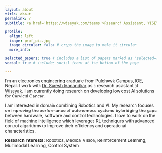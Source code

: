 ```yaml
---
layout: about
title: about
permalink: /
subtitle: <a href='https://wiseyak.com/teams'>Research Assistant, WISEYAK</a>

profile:
  align: left
  image: prof_pic.jpg
  image_circular: false # crops the image to make it circular
  more_info: 

selected_papers: true # includes a list of papers marked as "selected={true}"
social: true # includes social icons at the bottom of the page

---
```


I’m an electronics engineering graduate from Pulchowk Campus, IOE, Nepal. I work with [Dr. Suresh Manandhar](https://scholar.google.com/citations?user=EJh5zWwAAAAJ&hl=en) as a research assistant at [Wiseyak](https://wiseyak.com/). I am currently doing research on developing low cost AI solutions for Cervical Cancer.

I am interested in domain combining Robotics and AI. My research focuses on improving the performance of autonomous systems by bridging the gaps between hardware, software and control technologies. I love to work on the field of machine intelligence which leverages RL techniques with advanced control algorithms to improve their efficiency and operational characteristics.

**Research Interests:** Robotics, Medical Vision, Reinforcement Learning, Multimodal Learning, Control System
